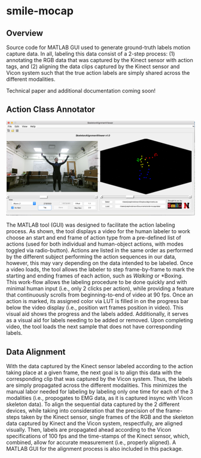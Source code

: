# smile-mocap
## Overview
Source code for MATLAB GUI used to generate ground-truth labels motion capture data. In all, labeling this data consist of a 2-step process: (1) annotating the RGB data that was captured by the Kinect sensor with action tags, and (2) aligning the data clips captured by the Kinect sensor and Vicon system such that the true action labels are simply shared across the different modalities.

Technical paper and additional documentation coming soon!

## Action Class Annotator
![Action Label Generator](docs/actions_tagger.png)

The MATLAB tool (GUI) was designed to facilitate the action labeling process. As shown, the tool displays a video for the human labeler to work choose an start and end frame of action type from a pre-defined list of actions (used for both individual and human-object actions, with modes toggled via radio-button). Actions are listed in the same order as performed by the different subject performing the action sequences in our data, however, this may vary depending on the data intended to be labeled. Once a video loads, the tool allows the labeler to step frame-by-frame to mark the starting and ending frames of each action, such as *Walking* or *Boxing. This work-flow allows the labeling procedure to be done quickly and with minimal human input (i.e., only $2$ clicks per action), while providing a feature that continuously scrolls from beginning-to-end of video at 90 fps. Once an action is marked, its assigned color via LUT is filled in on the progress bar below the video display (i.e., position wrt frames position in video). This visual aid shows the progress and the labels added. Additionally, it serves as a visual aid for labels needing to be added or removed. Upon completing video, the tool loads the next sample that does not have corresponding labels. 

## Data Alignment
With the data captured by the Kinect sensor labeled according to the action taking place at a given frame, the next goal is to align this data with the corresponding clip that was captured by the Vicon system. Thus, the labels are simply propagated across the different modalities. This minimizes the manual labor needed for labeling by labeling only one time for each of the 3 modalities (i.e., propogates to EMG data, as it is captured insync with Vicon skeleton data). To align the sequential data captured by the 2 different devices, while taking into consideration that the precision of the frame-steps taken by the Kinect sensor, single frames of the RGB and the skeleton data captured by Kinect and the Vicon system, respectfully, are aligned visually. Then, labels are propagated ahead according to the Vicon specifications of $100$ fps and the time-stamps of the Kinect sensor, which, combined, allow for accurate measurement (i.e., properly aligned). A MATLAB GUI for the alignment process is also included in this package.

